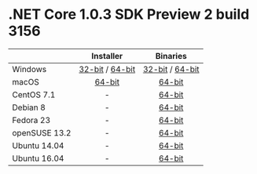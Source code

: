 # .NET Core 1.0.3 SDK Preview 2 build 3156

|                         | Installer                                        | Binaries                                        |
| ----------------------- | :----------------------------------------------: | :----------------------------------------------:|
| Windows                 | [32-bit](https://go.microsoft.com/fwlink/?LinkID=836287) / [64-bit](https://go.microsoft.com/fwlink/?LinkID=836281)  | [32-bit](https://go.microsoft.com/fwlink/?LinkID=836301) / [64-bit](https://go.microsoft.com/fwlink/?LinkID=836296) |
| macOS                   | [64-bit](https://go.microsoft.com/fwlink/?LinkID=836275)  | [64-bit](https://go.microsoft.com/fwlink/?LinkID=836291)                          |
| CentOS 7.1              | -                                                         | [64-bit](https://go.microsoft.com/fwlink/?LinkID=836297)                          |
| Debian 8                | -                                                         | [64-bit](https://go.microsoft.com/fwlink/?LinkID=836302)                          |
| Fedora 23               | -                                                         | [64-bit](https://go.microsoft.com/fwlink/?LinkID=836276)                          |
| openSUSE 13.2           | -                                                         | [64-bit](https://go.microsoft.com/fwlink/?LinkID=836283)                          |
| Ubuntu 14.04            | -                                                         | [64-bit](https://go.microsoft.com/fwlink/?LinkID=827536)                          |
| Ubuntu 16.04            | -                                                         | [64-bit](https://go.microsoft.com/fwlink/?LinkID=836289)                          |

